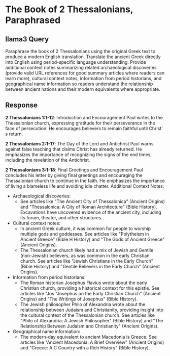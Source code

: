 # The Book of 2 Thessalonians, Paraphrased

## llama3 Query

Paraphrase the book of 2 Thessalonians using the original Greek text to produce a modern English translation. Translate the ancient Greek directly into English using period-specific language understanding. Provide additional context notes summarizing related archaeological discoveries (provide valid URL references for good summary articles where readers can learn more), cultural context notes, information from period historians, and geographical name information so readers understand the relationship between ancient nations and their modern equivalents where appropriate.

## Response

**2 Thessalonians 1:1-12**: Introduction and Encouragement
Paul writes to the Thessalonian church, expressing gratitude for their perseverance in the face of persecution. He encourages believers to remain faithful until Christ' s return.

**2 Thessalonians 2:1-17**: The Day of the Lord and Antichrist
Paul warns against false teaching that claims Christ has already returned. He emphasizes the importance of recognizing the signs of the end times, including the revelation of the Antichrist.

**2 Thessalonians 3:1-18**: Final Greetings and Encouragement
Paul concludes his letter by giving final greetings and encouraging the Thessalonian church to continue in the faith. He emphasizes the importance of living a blameless life and avoiding idle chatter.
Additional Context Notes:

* Archaeological discoveries:
	+ See articles like "The Ancient City of Thessalonica" (Ancient Origins) and "Thessalonica: A City of Roman Architecture" (Bible History). Excavations have uncovered evidence of the ancient city, including its forum, theater, and other structures.
* Cultural context notes:
	+ In ancient Greek culture, it was common for people to worship multiple gods and goddesses. See articles like "Polytheism in Ancient Greece" (Bible H
History) and "The Gods of Ancient Greece" (Ancient Origins).
	+ The Thessalonian church likely had a mix of Jewish and Gentile (non-Jewish) believers, as was common in the early Christian church. See articles like
"Jewish Christians in the Early Church" (Bible History) and "Gentile Believers in the Early Church" (Ancient Origins).
* Information from period historians:
	+ The Roman historian Josephus Flavius wrote about the early Christian church, providing a historical context for this epistle. See articles like "Jos
"Josephus on the Early Christian Church" (Ancient Origins) and "The Writings of Josephus" (Bible History).
	+ The Jewish philosopher Philo of Alexandria wrote about the relationship between Judaism and Christianity, providing insight into the cultural context
of the Thessalonian church. See articles like "Philo of Alexandria: A Jewish Philosopher" (Bible History) and "The Relationship Between Judaism and Christianity" (Ancient Origins).
* Geographical name information:
	+ The modern-day equivalent to ancient Macedonia is Greece. See articles like "Ancient Macedonia: A Brief Overview" (Ancient Origins) and "Greece: A C
Country with a Rich History" (Bible History).

